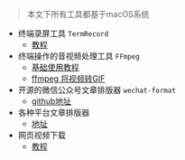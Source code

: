 > 本文下所有工具都基于macOS系统

* 终端录屏工具 `TermRecord ` 
	* [教程](https://www.linuxidc.com/Linux/2019-04/157925.htm)
* 终端操作的音视频处理工具 `FFmpeg`
	* [基础使用教程](https://www.jianshu.com/p/ddafe46827b7)
	* [ffmpeg 将视频转GIF](https://mp.weixin.qq.com/s/624Hv1krGUboecz1QX8O1g)
* 开源的微信公众号文章排版器 `wechat-format`
	* [github地址](https://github.com/lyricat/wechat-format)
* 各种平台文章排版器
	* [地址](https://www.mdnice.com/)
* 网页视频下载
	* [教程](https://juejin.im/post/5d05af80e51d4577770e7379?utm_source=gold_browser_extension)